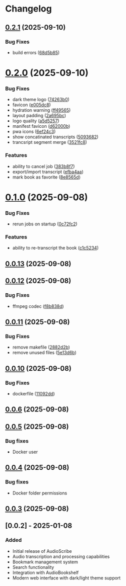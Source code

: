 # Changelog

## [0.2.1](https://github.com/shakogegia/audioscribe/compare/0.2.0...0.2.1) (2025-09-10)


### Bug Fixes

* build errors ([68d5b85](https://github.com/shakogegia/audioscribe/commit/68d5b85178443a2811f2421c9ab134b1b3aefc57))

# [0.2.0](https://github.com/shakogegia/audioscribe/compare/0.1.0...0.2.0) (2025-09-10)


### Bug Fixes

* dark theme logo ([74263b0](https://github.com/shakogegia/audioscribe/commit/74263b062ced7b7cb2284d1e930bee2c21d4f2ad))
* favicon ([e005dc8](https://github.com/shakogegia/audioscribe/commit/e005dc886c35d237f2eb513c5d98f6520fec2e81))
* hydration warning ([ff49565](https://github.com/shakogegia/audioscribe/commit/ff49565bf3d05d3cb262ecfcbf1341eade493701))
* layout padding ([2a695bc](https://github.com/shakogegia/audioscribe/commit/2a695bcac5e98802bc77e1aa4f9689c0d2eee08a))
* logo quality ([a5d5257](https://github.com/shakogegia/audioscribe/commit/a5d52578777d52452f0c8d3dcb1d92c46159873c))
* manifest favicon ([d62000b](https://github.com/shakogegia/audioscribe/commit/d62000bc1726fc820f947d52beea6a369376043b))
* pwa icons ([6ef24c3](https://github.com/shakogegia/audioscribe/commit/6ef24c38133231676db0aa5f402bb9411fcfac66))
* show concatinated transcripts ([5093682](https://github.com/shakogegia/audioscribe/commit/5093682b1d64916263d1cb739b1be02b4880b127))
* trancsript segment merge ([3521fc8](https://github.com/shakogegia/audioscribe/commit/3521fc8a4a3a50e8ca31bb035173b4ae01f857a1))


### Features

* ability to cancel job ([383b8f7](https://github.com/shakogegia/audioscribe/commit/383b8f7e370e2e3d2163fb6bd495c3eac784434e))
* export/import transcript ([efba4aa](https://github.com/shakogegia/audioscribe/commit/efba4aa78671ca77f82c8215ed067e5bd3ed059a))
* mark book as favorite ([8e8565d](https://github.com/shakogegia/audioscribe/commit/8e8565d4206bdd262f5040feae265708975e3ca3))

# [0.1.0](https://github.com/shakogegia/audioscribe/compare/0.0.13...0.1.0) (2025-09-08)


### Bug Fixes

* rerun jobs on startup ([0c72fc2](https://github.com/shakogegia/audioscribe/commit/0c72fc218f562ada95a291e262f38f2a9b12222c))


### Features

* ability to re-transcript the book ([c1c5234](https://github.com/shakogegia/audioscribe/commit/c1c523408ddeaad6ca65912a8c244bebdfc790f2))

## [0.0.13](https://github.com/shakogegia/audioscribe/compare/0.0.12...0.0.13) (2025-09-08)

## [0.0.12](https://github.com/shakogegia/audioscribe/compare/0.0.11...0.0.12) (2025-09-08)


### Bug Fixes

* ffmpeg codec ([f8b838d](https://github.com/shakogegia/audioscribe/commit/f8b838d94508febc197c17fc4db94ccb79add913))

## [0.0.11](https://github.com/shakogegia/audioscribe/compare/0.0.10...0.0.11) (2025-09-08)


### Bug Fixes

* remove makefile ([2882d2b](https://github.com/shakogegia/audioscribe/commit/2882d2b35fb946911a8ec34089b4908af8228f0f))
* remove unused files ([5e13d6b](https://github.com/shakogegia/audioscribe/commit/5e13d6b7b916363dca99e63fa596ff5cfb600149))

## [0.0.10](https://github.com/shakogegia/audioscribe/compare/0.0.6...0.0.10) (2025-09-08)


### Bug Fixes

* dockerfile ([11092dd](https://github.com/shakogegia/audioscribe/commit/11092dd362f1ed3a48d0376a905ad40b65b429e5))

## [0.0.6](https://github.com/shakogegia/audioscribe/compare/0.0.5...0.0.6) (2025-09-08)

## [0.0.5](https://github.com/shakogegia/audioscribe/compare/0.0.4...0.0.5) (2025-09-08)

### Bug fixes

- Docker user

## [0.0.4](https://github.com/shakogegia/audioscribe/compare/0.0.3...0.0.4) (2025-09-08)

### Bug fixes

- Docker folder permissions

## [0.0.3](https://github.com/shakogegia/audioscribe/compare/0.0.2...0.0.3) (2025-09-08)

## [0.0.2] - 2025-01-08

### Added

- Initial release of AudioScribe
- Audio transcription and processing capabilities
- Bookmark management system
- Search functionality
- Integration with AudioBookshelf
- Modern web interface with dark/light theme support
